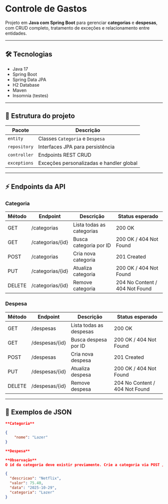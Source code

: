 # Controle de Gastos

Projeto em **Java com Spring Boot** para gerenciar **categorias** e **despesas**, com CRUD completo, tratamento de exceções e relacionamento entre entidades.

---

## 🛠 Tecnologias
- Java 17
- Spring Boot
- Spring Data JPA
- H2 Database
- Maven
- Insomnia (testes)

---

## 📂 Estrutura do projeto
| Pacote | Descrição |
|--------|-----------|
| `entity` | Classes `Categoria` e `Despesa` |
| `repository` | Interfaces JPA para persistência |
| `controller` | Endpoints REST CRUD |
| `exceptions` | Exceções personalizadas e handler global |

---

## ⚡ Endpoints da API

### Categoria

| Método | Endpoint | Descrição | Status esperado |
|--------|---------|-----------|----------------|
| GET | /categorias | Lista todas as categorias | 200 OK |
| GET | /categorias/{id} | Busca categoria por ID | 200 OK / 404 Not Found |
| POST | /categorias | Cria nova categoria | 201 Created |
| PUT | /categorias/{id} | Atualiza categoria | 200 OK / 404 Not Found |
| DELETE | /categorias/{id} | Remove categoria | 204 No Content / 404 Not Found |

### Despesa

| Método | Endpoint | Descrição | Status esperado |
|--------|---------|-----------|----------------|
| GET | /despesas | Lista todas as despesas | 200 OK |
| GET | /despesas/{id} | Busca despesa por ID | 200 OK / 404 Not Found |
| POST | /despesas | Cria nova despesa | 201 Created |
| PUT | /despesas/{id} | Atualiza despesa | 200 OK / 404 Not Found |
| DELETE | /despesas/{id} | Remove despesa | 204 No Content / 404 Not Found |

---
## 🧪 Exemplos de JSON

```json
**Categoria**

{
    "nome": "Lazer"
}

**Despesa**

**Observação**
O id da categoria deve existir previamente. Crie a categoria via POST /categorias antes de cadastrar a despesa.

{
  "descricao": "Netflix",
  "valor": 75.40,
  "data": "2025-10-29",
  "categoria": "Lazer"
}